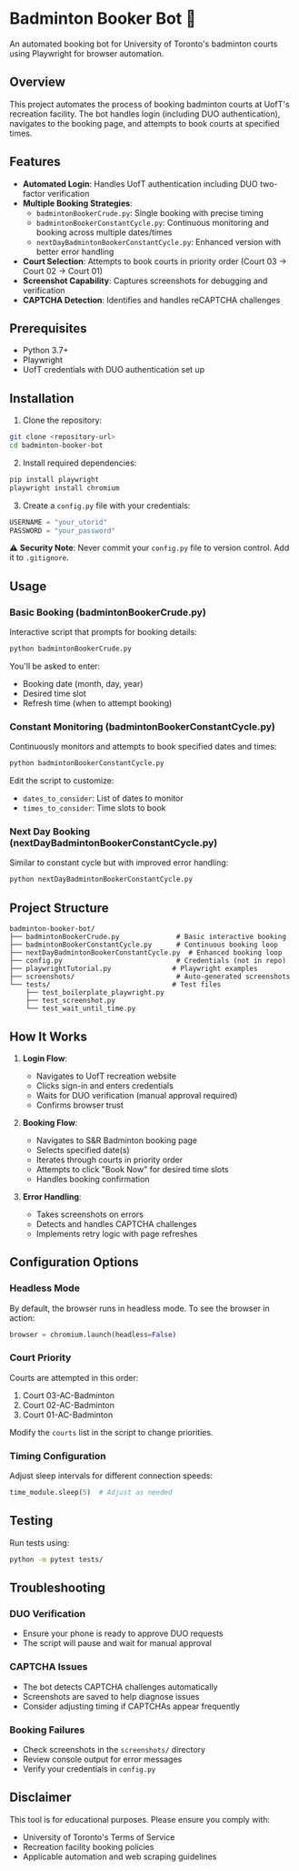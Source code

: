 # Badminton Booker Bot 🏸

An automated booking bot for University of Toronto's badminton courts using Playwright for browser automation.

## Overview

This project automates the process of booking badminton courts at UofT's recreation facility. The bot handles login (including DUO authentication), navigates to the booking page, and attempts to book courts at specified times.

## Features

- **Automated Login**: Handles UofT authentication including DUO two-factor verification
- **Multiple Booking Strategies**:
  - `badmintonBookerCrude.py`: Single booking with precise timing
  - `badmintonBookerConstantCycle.py`: Continuous monitoring and booking across multiple dates/times
  - `nextDayBadmintonBookerConstantCycle.py`: Enhanced version with better error handling
- **Court Selection**: Attempts to book courts in priority order (Court 03 → Court 02 → Court 01)
- **Screenshot Capability**: Captures screenshots for debugging and verification
- **CAPTCHA Detection**: Identifies and handles reCAPTCHA challenges

## Prerequisites

- Python 3.7+
- Playwright
- UofT credentials with DUO authentication set up

## Installation

1. Clone the repository:
```bash
git clone <repository-url>
cd badminton-booker-bot
```

2. Install required dependencies:
```bash
pip install playwright
playwright install chromium
```

3. Create a `config.py` file with your credentials:
```python
USERNAME = "your_utorid"
PASSWORD = "your_password"
```

⚠️ **Security Note**: Never commit your `config.py` file to version control. Add it to `.gitignore`.

## Usage

### Basic Booking (badmintonBookerCrude.py)

Interactive script that prompts for booking details:

```bash
python badmintonBookerCrude.py
```

You'll be asked to enter:
- Booking date (month, day, year)
- Desired time slot
- Refresh time (when to attempt booking)

### Constant Monitoring (badmintonBookerConstantCycle.py)

Continuously monitors and attempts to book specified dates and times:

```bash
python badmintonBookerConstantCycle.py
```

Edit the script to customize:
- `dates_to_consider`: List of dates to monitor
- `times_to_consider`: Time slots to book

### Next Day Booking (nextDayBadmintonBookerConstantCycle.py)

Similar to constant cycle but with improved error handling:

```bash
python nextDayBadmintonBookerConstantCycle.py
```

## Project Structure

```
badminton-booker-bot/
├── badmintonBookerCrude.py              # Basic interactive booking
├── badmintonBookerConstantCycle.py      # Continuous booking loop
├── nextDayBadmintonBookerConstantCycle.py  # Enhanced booking loop
├── config.py                            # Credentials (not in repo)
├── playwrightTutorial.py               # Playwright examples
├── screenshots/                         # Auto-generated screenshots
└── tests/                              # Test files
    ├── test_boilerplate_playwright.py
    ├── test_screenshot.py
    └── test_wait_until_time.py
```

## How It Works

1. **Login Flow**:
   - Navigates to UofT recreation website
   - Clicks sign-in and enters credentials
   - Waits for DUO verification (manual approval required)
   - Confirms browser trust

2. **Booking Flow**:
   - Navigates to S&R Badminton booking page
   - Selects specified date(s)
   - Iterates through courts in priority order
   - Attempts to click "Book Now" for desired time slots
   - Handles booking confirmation

3. **Error Handling**:
   - Takes screenshots on errors
   - Detects and handles CAPTCHA challenges
   - Implements retry logic with page refreshes

## Configuration Options

### Headless Mode

By default, the browser runs in headless mode. To see the browser in action:

```python
browser = chromium.launch(headless=False)
```

### Court Priority

Courts are attempted in this order:
1. Court 03-AC-Badminton
2. Court 02-AC-Badminton
3. Court 01-AC-Badminton

Modify the `courts` list in the script to change priorities.

### Timing Configuration

Adjust sleep intervals for different connection speeds:
```python
time_module.sleep(5)  # Adjust as needed
```

## Testing

Run tests using:
```bash
python -m pytest tests/
```

## Troubleshooting

### DUO Verification
- Ensure your phone is ready to approve DUO requests
- The script will pause and wait for manual approval

### CAPTCHA Issues
- The bot detects CAPTCHA challenges automatically
- Screenshots are saved to help diagnose issues
- Consider adjusting timing if CAPTCHAs appear frequently

### Booking Failures
- Check screenshots in the `screenshots/` directory
- Review console output for error messages
- Verify your credentials in `config.py`

## Disclaimer

This tool is for educational purposes. Please ensure you comply with:
- University of Toronto's Terms of Service
- Recreation facility booking policies
- Applicable automation and web scraping guidelines